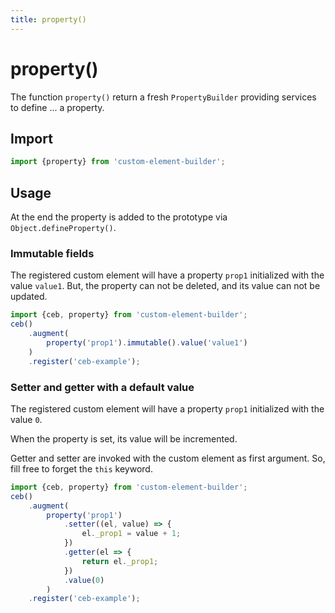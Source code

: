 ```yaml
---
title: property()
---
```

# property()

The function `property()` return a fresh `PropertyBuilder` providing services to define ... a property.

## Import

```javascript
import {property} from 'custom-element-builder';
```

## Usage

At the end the property is added to the prototype via `Object.defineProperty()`.

### Immutable fields

The registered custom element will have a property `prop1` initialized with the value `value1`.
But, the property can not be deleted, and its value can not be updated.

```javascript
import {ceb, property} from 'custom-element-builder';
ceb()
    .augment(
        property('prop1').immutable().value('value1')
    )
    .register('ceb-example');
```

### Setter and getter with a default value

The registered custom element will have a property `prop1` initialized with the value `0`.

When the property is set, its value will be incremented.

Getter and setter are invoked with the custom element as first argument.
So, fill free to forget the `this` keyword.

```javascript
import {ceb, property} from 'custom-element-builder';
ceb()
    .augment(
        property('prop1')
            .setter((el, value) => {
                el._prop1 = value + 1; 
            })
            .getter(el => {
                return el._prop1;
            })
            .value(0)
        )
    .register('ceb-example');
```
